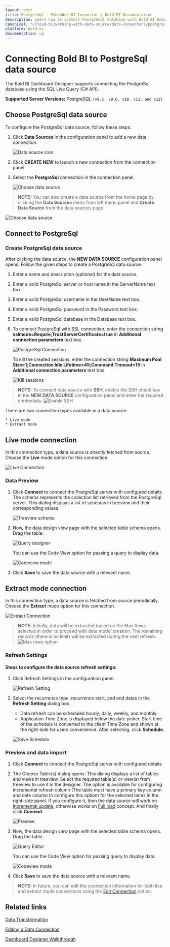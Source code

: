 ```yaml
---
layout: post
title: PostgreSql – Embedded BI Connector | Bold BI Documentation
description: Learn how to connect PostgreSql database with Bold BI Embedded and create data source for widget configuration.
canonical: "/cloud-bi/working-with-data-source/data-connectors/postgresql/"
platform: bold-bi
documentation: ug
---
```

 
# Connecting Bold BI to PostgreSql data source
The Bold BI Dashboard Designer supports connecting the PostgreSql database using the SQL Live Query (C# API).

**Supported Server Versions:** PostgreSQL `(v9.5, v9.6, v10, v11, and v12)`

## Choose PostgreSql data source
To configure the PostgreSql data source, follow these steps: 
1. Click **Data Sources** in the configuration panel to add a new data connection.

   ![Data source icon](/static/assets/embedded/working-with-datasource/data-connectors/images/common/DataSourcesIcon.png)

2. Click **CREATE NEW** to launch a new connection from the connection panel.
3. Select the **PostgreSql** connection in the connection panel.

   ![Choose data source](/static/assets/embedded/working-with-datasource/data-connectors/images/Postgresql/ChooseDS.png)

> **NOTE:**  You can also create a data source from the home page by clicking the **Data Sources** menu from left menu panel and **Create Data Source** from the data sources page.

   ![Choose data source](/static/assets/embedded/working-with-datasource/data-connectors/images/Postgresql/ChooseDS_server.png)

## Connect to PostgreSql
### Create PostgreSql data source
After clicking the data source, the **NEW DATA SOURCE** configuration panel opens. Follow the given steps to create a PostgreSql data source: 
1. Enter a name and description (optional) for the data source. 
2. Enter a valid PostgreSql server or host name in the ServerName text box.
3. Enter a valid PostgreSql username in the UserName text box. 
4. Enter a valid PostgreSql password in the Password text box.
5. Enter a valid PostgreSql database in the Database text box.
6. To connect PostgreSql with SSL connection, enter the connection string **sslmode=Require;TrustServerCertificate=true** in **Additional connection parameters** text box.
   
   ![PostgreSql Connection](/static/assets/embedded/working-with-datasource/data-connectors/images/Postgresql/Postgresql_Connection.png#max-width=60%)

   To kill the created sessions, enter the connection string **Maximum Pool Size=1;Connection Idle Lifetime=45;Command Timeout=15** in **Additional connection parameters** text box.

   ![Kill sessions](/static/assets/embedded/working-with-datasource/data-connectors/images/Postgresql/additional-parameters.png#max-width=60%)
   
> **NOTE:**  To connect data source with **SSH**, enable the SSH check box in the **NEW DATA SOURCE** configuration panel and enter the required credentials.
![Enable SSH](/static/assets/embedded/working-with-datasource/images/enable-ssh.png#max-width=60%)
 
There are two connection types available in a data source:

	* Live mode
	* Extract mode

## Live mode connection

In this connection type, a data source is directly fetched from source. Choose the **Live** mode option for this connection.

![Live Connection](/static/assets/embedded/working-with-datasource/data-connectors/images/Postgresql/Postgresql_Live_Connection.png)

### Data Preview
1. Click **Connect** to connect the PostgreSql server with configured details. 
The schema represents the collection list retrieved from the PostgreSql server. This dialog displays a list of schemas in treeview and their corresponding values.

   ![Treeview schema](/static/assets/embedded/working-with-datasource/data-connectors/images/common/Treeview_schema.png)

2. Now, the data design view page with the selected table schema opens. Drag the table.

   ![Query designer](/static/assets/embedded/working-with-datasource/data-connectors/images/common/QueryEditor_sql.png)

    You can use the Code View option for passing a query to display data.

   ![Codeview mode](/static/assets/embedded/working-with-datasource/data-connectors/images/common/CodeViewMode.png)

3. Click **Save** to save the data source with a relevant name.

## Extract mode connection 

In this connection type, a data source is fetched from source periodically. Choose the **Extract** mode option for this connection.

![Extract Connection](/static/assets/embedded/working-with-datasource/data-connectors/images/Postgresql/Postgresql_Extract_Connection.png)

> **NOTE:**  Initially, data will be extracted based on the Max Rows selected in order to proceed with data model creation. The remaining records (there is no limit) will be extracted during the next refresh.  <br /> 
 ![Max rows option](/static/assets/embedded/working-with-datasource/data-connectors/images/Postgresql/maxRowOption.png#max-width=60%)		
 
### Refresh Settings
#### Steps to configure the data source refresh settings:
1. Click Refresh Settings in the configuration panel.

    ![Refresh Setting](/static/assets/embedded/working-with-datasource/data-connectors/images/Postgresql/Postgresql_Refresh_Setting.png)

2. Select the recurrence type, recurrence start, and end dates in the **Refresh Setting** dialog box.
	* Data refresh can be scheduled hourly, daily, weekly, and monthly.
	* Application Time Zone is displayed below the date picker. Start time of the schedule is converted to the client Time Zone and shown at the right-side for users convenience. After selecting, click **Schedule**.

	![Save Schedule](/static/assets/embedded/working-with-datasource/data-connectors/images/common/RefreshSetting.png)

### Preview and data import
1. Click **Connect** to connect the PostgreSql server with configured details.
2. The Choose Table(s) dialog opens. This dialog displays a list of tables and views in treeview. Select the required table(s) or view(s) from treeview to use it in the designer.
The option is available for configuring incremental refresh column (The table must have a primary key column and date column to configure this option) for the selected items in the right-side panel. If you configure it, then the data source will work on [Incremental update](/embedded-bi/working-with-data-source/data-connectors/sql-data-source/#incremental-update), otherwise works on [Full load](/embedded-bi/working-with-data-source/data-connectors/sql-data-source/#full-load) concept. And finally click **Connect**.

   ![Preview](/static/assets/embedded/working-with-datasource/data-connectors/images/common/Preview_Extract.png)

3. Now, the data design view page with the selected table schema opens. Drag the table.

   ![Query Editor](/static/assets/embedded/working-with-datasource/data-connectors/images/common/QueryEditor_Extract.png)
    
    You can use the Code View option for passing query to display data.

   ![Codeview mode](/static/assets/embedded/working-with-datasource/data-connectors/images/common/CodeViewMode_Extract.png)

4. Click **Save** to save the data source with a relevant name.

> **NOTE:**  In future, you can edit the connection information for both live and extract mode connections using the [Edit Connection](/embedded-bi/working-with-data-source/editing-a-data-connection/) option.

## Related links
[Data Transformation](/embedded-bi/working-with-data-source/transforming-data/joining-table/)

[Editing a Data Connection](/embedded-bi/working-with-data-source/editing-a-data-connection/)   

[Dashboard Designer Walkthrough](/embedded-bi/getting-started/quick-start/)